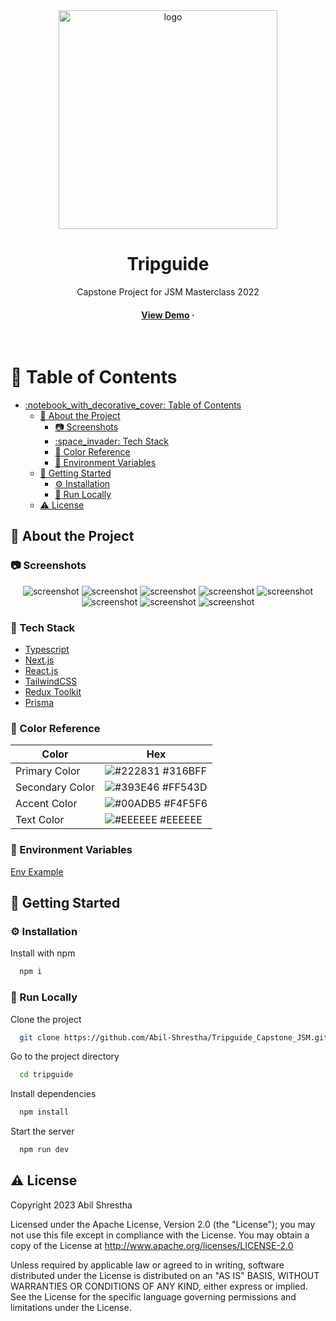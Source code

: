 <div align="center">

  <img src="https://github.com/Abil-Shrestha/Tripguide_Capstone_JSM/blob/main/public/assets/tipguide_logo.jpg" height="350px" width="350px" alt="logo" height="auto" />
  <h1>Tripguide</h1>
  
  <p>
    Capstone Project for JSM Masterclass 2022 
  </p>
  
  
<h4>
    <a href="https://tripguide-capstone-jsm.vercel.app/" target="blank">View Demo</a>
    <span> · </span>
  </h4>
</div>

<br />

<!-- Table of Contents -->
# :notebook_with_decorative_cover: Table of Contents

- [:notebook\_with\_decorative\_cover: Table of Contents](#notebook_with_decorative_cover-table-of-contents)
  - [:star2: About the Project](#star2-about-the-project)
    - [:camera: Screenshots](#camera-screenshots)
    - [:space\_invader: Tech Stack](#space_invader-tech-stack)
    - [:art: Color Reference](#art-color-reference)
    - [:key: Environment Variables](#key-environment-variables)
  - [:toolbox: Getting Started](#toolbox-getting-started)
    - [:gear: Installation](#gear-installation)
    - [:running: Run Locally](#running-run-locally)
  - [:warning: License](#warning-license)

  

<!-- About the Project -->
## :star2: About the Project


<!-- Screenshots -->
### :camera: Screenshots

<div align="center"> 
  <img src="./public/Screenshots/7.png" alt="screenshot" "/>
  <img src="./public/Screenshots/1.png" alt="screenshot" "/>
  <img src="./public/Screenshots/2.jpg" alt="screenshot" " />
  <img src="./public/Screenshots/3.png" alt="screenshot" "/>
  <img src="./public/Screenshots/4.png" alt="screenshot" "/>
  <img src="./public/Screenshots/5.png" alt="screenshot" "/>
  <img src="./public/Screenshots/6.png" alt="screenshot" "/>
  <img src="./public/Screenshots/8.png" alt="screenshot" "/>
  
</div>


<!-- TechStack -->
### :space_invader: Tech Stack

  <ul>
    <li><a href="https://www.typescriptlang.org/">Typescript</a></li>
    <li><a href="https://nextjs.org/">Next.js</a></li>
    <li><a href="https://reactjs.org/">React.js</a></li>
    <li><a href="https://tailwindcss.com/">TailwindCSS</a></li>
    <li><a href="https://redux-toolkit.js.org/">Redux Toolkit</a></li>
    <li><a href="https://prisma.io/">Prisma</a></li> 
  </ul>


<!-- Color Reference -->
### :art: Color Reference

| Color             | Hex                                                                |
| ----------------- | ------------------------------------------------------------------ |
| Primary Color | ![#222831](https://via.placeholder.com/10/316BFF?text=+) #316BFF |
| Secondary Color | ![#393E46](https://via.placeholder.com/10/FF543D?text=+) #FF543D |
| Accent Color | ![#00ADB5](https://via.placeholder.com/10/F4F5F6?text=+) #F4F5F6 |
| Text Color | ![#EEEEEE](https://via.placeholder.com/10/EEEEEE?text=+) #EEEEEE |

<!-- Env Variables -->
### :key: Environment Variables
<a href="/.env.example">Env Example</a>


<!-- Getting Started -->
## 	:toolbox: Getting Started

<!-- Installation -->
### :gear: Installation

Install with npm

```bash
  npm i
```
   

<!-- Run Locally -->
### :running: Run Locally

Clone the project

```bash
  git clone https://github.com/Abil-Shrestha/Tripguide_Capstone_JSM.git
```

Go to the project directory

```bash
  cd tripguide
```

Install dependencies

```bash
  npm install
```

Start the server

```bash
  npm run dev 
```


<!-- License -->
## :warning: License

Copyright 2023 Abil Shrestha

Licensed under the Apache License, Version 2.0 (the "License"); you may not use this file except in compliance with the License. You may obtain a copy of the License at
http://www.apache.org/licenses/LICENSE-2.0

Unless required by applicable law or agreed to in writing, software distributed under the License is distributed on an "AS IS" BASIS, WITHOUT WARRANTIES OR CONDITIONS OF ANY KIND, either express or implied. See the License for the specific language governing permissions and limitations under the License.
